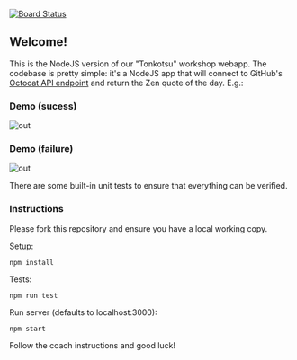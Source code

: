 [![Board Status](https://dev.azure.com/pjawesome0502/97123f0e-cc2d-47bc-9e0c-f5d87d1ee1ae/be8f16b7-df86-4c11-9775-57114f43a637/_apis/work/boardbadge/c5bc8ed2-9ac0-4ccc-8600-de206dd7dc15)](https://dev.azure.com/pjawesome0502/97123f0e-cc2d-47bc-9e0c-f5d87d1ee1ae/_boards/board/t/be8f16b7-df86-4c11-9775-57114f43a637/Microsoft.RequirementCategory)
## Welcome!

This is the NodeJS version of our "Tonkotsu" workshop webapp. The codebase is pretty simple: it's a NodeJS app that will connect to GitHub's [Octocat API endpoint](https://api.github.com/octocat) and return the Zen quote of the day. E.g.:

### Demo (sucess)

![out](https://user-images.githubusercontent.com/1078545/57860397-bc7ff380-77ec-11e9-80f8-39e02ef3c035.gif)


### Demo (failure)

![out](https://user-images.githubusercontent.com/1078545/57860396-bc7ff380-77ec-11e9-8f55-83b879e667d2.gif)


There are some built-in unit tests to ensure that everything can be verified.

### Instructions

Please fork this repository and ensure you have a local working copy.

Setup:

```
npm install 
```

Tests:

```
npm run test
```

Run server (defaults to localhost:3000):

```
npm start
```

Follow the coach instructions and good luck!
